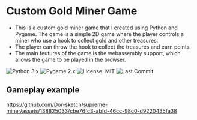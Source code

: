 # Custom Gold Miner Game

- This is a custom gold miner game that I created using Python and Pygame. The game is a simple 2D game where the player controls a miner who use a hook to collect gold and other treasures.
- The player can throw the hook to collect the treasures and earn points.
- The main feutures of the game is the webassembly support, which allows the game to be played in the browser.

![Python 3.x](https://img.shields.io/badge/python-3.x-blue.svg)
![Pygame 2.x](https://img.shields.io/badge/pygame-2.x-yellow.svg)
![License: MIT](https://img.shields.io/badge/License-MIT-green.svg)
![Last Commit](https://img.shields.io/github/last-commit/Dor-sketch/supreme-miner)

## Gameplay example

https://github.com/Dor-sketch/supreme-miner/assets/138825033/cbe76fc3-abfd-46cc-98c0-d9220435fa38
